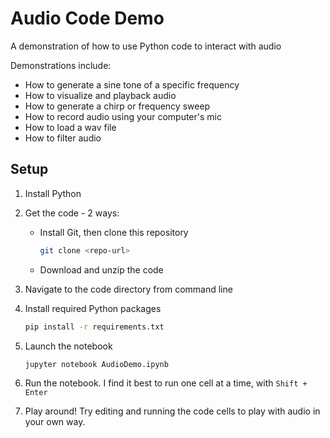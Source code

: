 # Audio Code Demo

A demonstration of how to use Python code to interact with audio

Demonstrations include:

* How to generate a sine tone of a specific frequency
* How to visualize and playback audio
* How to generate a chirp or frequency sweep
* How to record audio using your computer's mic
* How to load a wav file
* How to filter audio

## Setup

1. Install Python
1. Get the code - 2 ways:
   * Install Git, then clone this repository

      ```bash
      git clone <repo-url>
      ```

   * Download and unzip the code
1. Navigate to the code directory from command line
1. Install required Python packages

    ```bash
    pip install -r requirements.txt
    ```

1. Launch the notebook

     ```bash
    jupyter notebook AudioDemo.ipynb
    ```

1. Run the notebook. I find it best to run one cell at a time, with `Shift + Enter`
1. Play around! Try editing and running the code cells to play with audio in your own way.